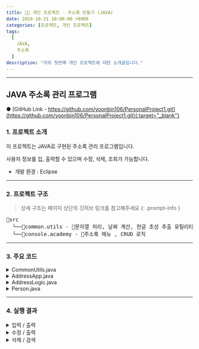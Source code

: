 ```yaml
---
title: 🧑‍💻 개인 프로젝트 - 주소록 만들기 (JAVA)
date: 2024-10-31 10:00:00 +0900
categories: [프로젝트, 개인 프로젝트]
tags:
  [
    JAVA,
    주소록
  ]
description: "저의 첫번째 개인 프로젝트에 대한 소개글입니다."
---
```


---

## <span class="centered-title">**JAVA 주소록 관리 프로그램**</span>

● [GitHub Link - https://github.com/yoonbin106/PersonalProject1.git](https://github.com/yoonbin106/PersonalProject1.git){:target="_blank"}

### <span class="larger-text">1. **프로젝트 소개**</span>

이 프로젝트는 JAVA로 구현된 주소록 관리 프로그램입니다.

사용자 정보를 입, 출력할 수 있으며 수정, 삭제, 조회가 가능합니다.

- 개발 환경 : Eclipse

---

### <span class="larger-text">2. **프로젝트 구조**</span>
> 상세 구조는 페이지 상단의 깃허브 링크를 참고해주세요
{: .prompt-info }
<pre class = "structure">
📁src
&nbsp;&nbsp;└──📁common.utils - 📄문자열 처리, 날짜 계산, 한글 초성 추출 유틸리티
&nbsp;&nbsp;└──📁console.academy - 📄주소록 메뉴 , CRUD 로직
</pre>

---

### <span class="larger-text">3. **주요 코드**</span>
<details>
<summary class="custom-summary">CommonUtils.java</summary>
<div class = "toggle-content">
<pre class = "code-box">
<code class = "language-java">
package common.utils;

import java.text.ParseException;
import java.text.SimpleDateFormat;
import java.util.Date;
import java.util.regex.Pattern;

public class CommonUtils {
	
	//[문자열이 숫자 형식이면 true,아니면 false반환 메소드]
	public static boolean isNumber(String value) {		
		for(int i=0;i < value.length();i++) {
			int code=Character.codePointAt(value, i);
			if(!(code >='0' && code <='9')) return false;
		}		
		return true;
	}
	
	//두 날짜 차이를 반환하는 메소드
	//매개변수:String타입의 두 날짜,날짜 패턴,구분자(단위)
	public static long getDiffBetweenDates(String stFDate,String stSDate,String pattern,char delim) throws ParseException {
		//1.매개변수에 전달된 pattern으로 SimpleDateFormat객체 생성
		SimpleDateFormat dateFormat = new SimpleDateFormat(pattern);
		//2.날짜 형식의 String -> Date : parse()
		Date fDate=dateFormat.parse(stFDate);
		Date sDate= dateFormat.parse(stSDate);
		//3.시간차 구하기:getTime()
		long fTime = fDate.getTime();
		long sTime = sDate.getTime();
		long diff = Math.abs(fTime - sTime);
		//4.매개변수 delim에 따른 날짜 차이 반환
		switch(Character.toUpperCase(delim)) {
			case 'D':return diff/1000/60/60/24;
			case 'H':return diff/1000/60/60;
			case 'M':return diff/1000/60;
			default:return diff/1000;
		}
	}
	
	//[문자열을 int[]배열로 변환]
	public static int[] toIntArray(String value) {
		int[] intArray = new int[value.length()];
		for(int i=0;i < value.length();i++)
			intArray[i]=(int)value.charAt(i);
		return intArray;
	}
	
	//주어진 문자의 초성을 추출하는 메소드
	
	/*
    한글 음절은 기본적으로 초성, 중성, 종성으로 구성
    초성은 한글 음절의 첫 번째 자음
    한글 초성은 총 19개:ㄱㄲㄴㄷㄸㄹㅁㅂㅃㅅㅆㅇㅈㅉㅊㅋㅌㅍㅎ
    한글 중성은 총 21개:ㅏㅐㅑㅒㅓㅔㅕㅖㅗㅘㅙㅚㅛㅜㅝㅞㅟㅠㅡㅢㅣ
    종성은 총 27개이나 종성 28개(27개의 종성에 종성이 없을 때를 더해 28개)  
    :''ㄱㄲㄳㄴㄵㄶㄷㄹㄺㄻㄼㄽㄾㄿㅀㅁㅂㅄㅅㅆㅇㅈㅊㅋㅌㅍㅎ
    한글은 다음과 같은 규칙으로 유니코드값이 생성된다
    ( 초성 인덱스 * 21 + 중성 인덱스)*28+종성 인덱스 +0xAC00
    초성 인덱스 추출:(문자유니코드-0xAC00)/28/21
    중성 인덱스 추출:(문자유니코드-0xAC00)/28%21
    종성 인덱스 추출:(문자유니코드-0xAC00)%28
    */
	
	public static char getInitialConsonant(String value) {
		//if('가' >= value.toCharArray()[0] && value.toCharArray()[0] <= '낗') return 'ㄱ';
		if(!Pattern.matches("^[가-힣]{2,}$", value.trim())) return '0';
		char lastName = value.trim().charAt(0);
		//초성의 인덱스 얻기
		
		int index = (lastName-'가')/28/21;
		char [] initialConsonant= {'ㄱ','ㄲ','ㄴ','ㄷ','ㄸ','ㄹ','ㅁ','ㅂ','ㅃ','ㅅ','ㅆ','ㅇ','ㅈ','ㅉ','ㅊ','ㅋ','ㅌ','ㅍ','ㅎ'};
		return initialConsonant[index];
	}
	
}
  </code>
</pre>
</div>
</details>

<details>
<summary class="custom-summary">AddressApp.java</summary>
<div class = "toggle-content">
<pre class = "code-box">
<code class = "language-java">
package console.academy;

public class AddressApp {

	public static void main(String[] args) {
		
		AddressLogic logic = new AddressLogic();
		while(true) {
			//1.메인 메뉴 출력
			logic.printMainMenu();
			//2.메인메뉴 번호 입력받기
			int mainMenu=logic.getMenuNumber();
			//3. 메인메뉴에 따른 분기
			logic.seperateMainMenu(mainMenu);
			
		}
	}
}
  </code>
</pre>
</div>
</details>

<details>
<summary class="custom-summary">AddressLogic.java</summary>
<div class = "toggle-content">
<pre class = "code-box">
<code class = "language-java">
package console.academy;

import java.io.BufferedReader;
import java.io.FileInputStream;
import java.io.FileNotFoundException;
import java.io.FileOutputStream;
import java.io.FileReader;
import java.io.FileWriter;
import java.io.IOException;
import java.io.ObjectInputStream;
import java.io.ObjectOutputStream;
import java.io.PrintWriter;
import java.util.ArrayList;
import java.util.Collections;
import java.util.Comparator;
import java.util.HashMap;
import java.util.List;
import java.util.Map;
import java.util.Scanner;
import java.util.Set;
import java.util.Vector;
import java.util.regex.Matcher;
import java.util.regex.Pattern;
import common.utils.CommonUtils;

public class AddressLogic {
	//[멤버변수]
	List&lt;Person&gt; person;
	//[생성자]
	public AddressLogic() {
		person = new Vector&lt;&gt;();
	}
	//[멤버 메소드]
	
	 // 1.메뉴 출력용 메소드
	public void printMainMenu() {
		System.out.println("====================주소록 메뉴====================");
		System.out.println(" 1.입력 2.출력 3.수정 4.삭제 5.검색 9.종료");
		System.out.println("===============================================");
		System.out.println("메뉴 번호를 입력하세요?");
	}//////////////printMainMenu()
	
	 //2.메뉴 번호 입력용 메소드
	public int getMenuNumber() {
		Scanner sc = new Scanner(System.in);
		int menu = -1;
		while(true) {
			try {
				String menuStr=sc.nextLine().trim();
				menu=Integer.parseInt(menuStr);
				break;
			}
			catch(Exception e) {
				System.out.println("숫자만 입력하세요");			
			}
			
		}////while		
		return menu;
	}
	
	 // 3.메뉴 번호에 따른 분기용 메소드
	public void seperateMainMenu(int mainMenu) {
		switch(mainMenu) {
			case 1://입력
				setPerson();
				break;
			case 2://출력
				printPersonByInitial();
				break;
			case 3://수정
				updatePerson();
				break;
			case 4://삭제
				deletePerson();
				break;
			case 5://검색
				searchPerson();
				break;
			case 9://종료
				System.out.println("프로그램을 종료합니다");
				System.exit(0);
			default:System.out.println("메뉴에 없는 번호입니다");
		}///switch
	}	
	
	public void setPerson() {
		Scanner sc = new Scanner(System.in);
		System.out.println(">>>이름을 입력하세요?");
		String name = sc.nextLine().trim();
		System.out.println(">>>나이를 입력하세요?");
		int age= -1;
		while(true) {
			try {
				age = Integer.parseInt(sc.nextLine().trim());
				break;
			}
			catch(NumberFormatException e) {
				System.out.println("나이는 숫자로만 입력하세요");
			}
		}
		System.out.println(">>사는곳을 입력하세요");
		String place = sc.nextLine().trim();
		System.out.println(">>>연락처를 입력하세요");
		String PhoneNumber = sc.nextLine().trim();
		person.add(new Person(name, age, place, PhoneNumber));
		System.out.println("입력되었습니다\r\n");
	}
	
	private void printPersonByInitial() {
	    Map&lt;Character, List&lt;Person&gt;&gt; personMap = new HashMap&lt;&gt;();
	    
	    // 이름의 초성에 따라 사람을 그룹화합니다.
	    for (Person p : person) {
	        char initialConsonant = CommonUtils.getInitialConsonant(p.name);
	        List&lt;Person&gt; group = personMap.getOrDefault(initialConsonant, new ArrayList&lt;&gt;());
	        group.add(p);
	        personMap.put(initialConsonant, group);
	    }
	    
	    // 초성별로 그룹화된 사람들을 출력합니다.
	    boolean isEmpty = true; // 명단이 비어있는지 여부를 확인하기 위한 플래그
	    for (char consonant = 'ㄱ'; consonant &lt;= 'ㅎ'; consonant++) {
	        List&lt;Person&gt; group = personMap.get(consonant);
	        if (group != null && !group.isEmpty()) {
	            isEmpty = false; // 비어있지 않은 그룹이 존재하면 플래그를 false로 변경
	            System.out.println("[" + consonant + " 으로 시작하는 명단]");
	            for (Person p : group) {
	                p.print();
	            }
	        }
	    }
	    
	    // 명단이 비어있을 때 메시지 출력
	    if (isEmpty) {
	        System.out.println("출력할 명단이 없습니다");
	    }
	}
	
	//7.검색용 메소드
	private void searchPerson() {
		Person findPerson=findPersonByName("검색");
		if(findPerson !=null) {
			System.out.println(String.format("[%s로 검색한 결과]", findPerson.name));
			findPerson.print();
		}
	}
	
	public Person findPersonByName(String message) {
		
		System.out.println(message+"할 사람의 이름을 입력하세요?");
		Scanner sc = new Scanner(System.in);
		String name = sc.nextLine().trim();
		
		for(Person p:person)
			if(p.name.equals(name))
				return p;
		System.out.println(name+"로(으로) 검색된 정보가 없어요");
		return null;	
	}
	
	//9.수정용 메소드
	private void updatePerson() {
		Person findPerson=findPersonByName("수정");
		if(findPerson !=null) {
			Scanner sc = new Scanner(System.in);
			System.out.printf("(현재 나이 %s) 몇 살로 수정하시겠습니까?%n",findPerson.age);
			while(true) {
				try {
					findPerson.age=Integer.parseInt(sc.nextLine().trim());
					break;
				}
				catch(Exception e) {
					System.out.println("나이는 숫자만 입력하세요");
				}
			}///while
			System.out.printf("(현재 주소 %s) 어느 주소로 수정하시겠습니까?%n",findPerson.place);
			findPerson.place=sc.nextLine().trim();
			System.out.printf("(현재 연락처 %s) 어떤 번호로 수정하시겠습니까?%n",findPerson.PhoneNumber);
			findPerson.PhoneNumber=sc.nextLine().trim();
			
			
			System.out.printf("[%s가(이) 아래와 같이 수정되었습니다]%n",findPerson.name);
			findPerson.print();//수정 내용을 확인하기 위한 출력
		}
		
	}
	
	//10.삭제용
	private void deletePerson() {
		Person findPerson=findPersonByName("삭제");
		if(findPerson !=null) {
			for(Person p:person)
				if(findPerson.equals(p)) {
					person.remove(p);
					System.out.printf("[%s가(이) 삭제 되었습니다]%n",findPerson.name);
					break;
				}
		}
	}
	
	
}
</code>
</pre>
</div>
</details>

<details>
<summary class="custom-summary">Person.java</summary>
<div class = "toggle-content">
<pre class = "code-box">
<code class = "language-java">
package console.academy;

import java.io.Serializable;

public class Person implements Serializable {

	//필드
	public  String name;
	public  int age;
	public  String place;
	public  String PhoneNumber;
	
	//[기본 생성자]
	public Person() {}

	//[인자 생성자]
	public Person(String name, int age, String place, String PhoneNumber) {		
		this.name = name;
		this.age = age;
		this.place = place;
		this.PhoneNumber = PhoneNumber;
	}

	//[멤버 메소드]
	String get() {
		return String.format("이름:%s,나이:%s,사는 곳:%s,연락처:%s",name,age,place,PhoneNumber);
	}

	void print() {
		System.out.println(get());
	}
}

  </code>
</pre>
</div>
</details>

---

### <span class="larger-text">4. **실행 결과**</span>
<details>
<summary class="custom-summary">입력 / 출력</summary>
<div style="text-align: center;">
<img src="assets/img/favicons/개인프로젝트1결과(1).png" style="border: 2px solid rgb(73, 75, 76); border-radius: 5px;" width="400px"  height="400px" />
</div>
</details>
<details>
<summary class="custom-summary">수정 / 출력</summary>
<div style="text-align: center;">
<img src="assets/img/favicons/개인프로젝트1결과(2).png" style="border: 2px solid rgb(73, 75, 76); border-radius: 5px;" width="400px"  height="400px" />
</div>
</details>
<details>
<summary class="custom-summary">삭제 / 검색</summary>
<div style="text-align: center;">
<img src="assets/img/favicons/개인프로젝트1결과(3).png" style="border: 2px solid rgb(73, 75, 76); border-radius: 5px;" width="400px"  height="400px" />
</div>
</details>
